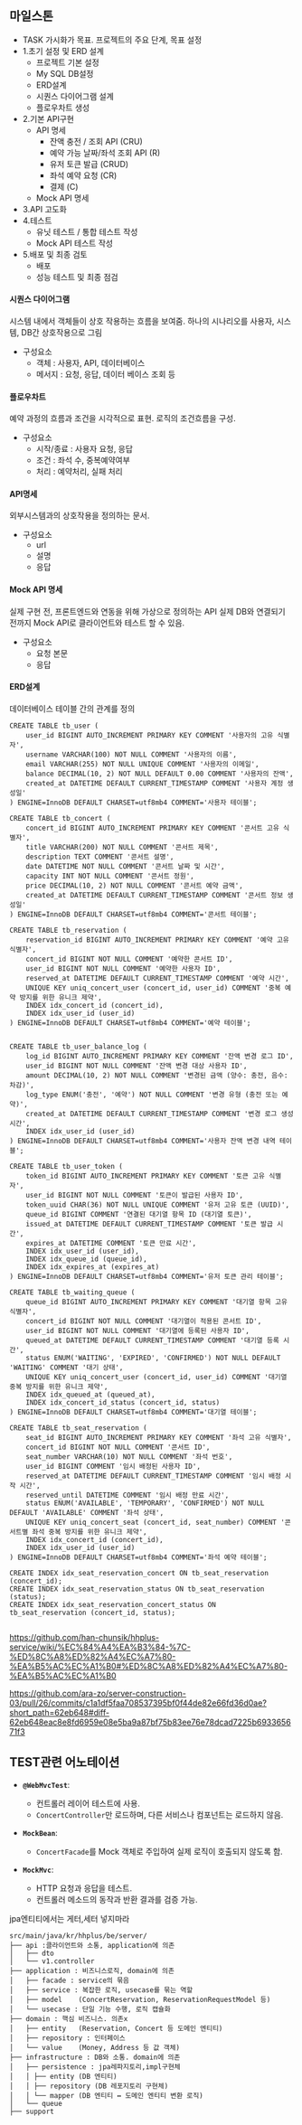 ## 마일스톤
- TASK 가시화가 목표. 프로젝트의 주요 단계, 목표 설정
- 1.초기 설정 및 ERD 설계
	- 프로젝트 기본 설정
	- My SQL DB설정
	- ERD설계
	- 시퀀스 다이어그램 설계
	- 플로우차트 생성
- 2.기본 API구현
	- API 명세
		- 잔액 충전 / 조회 API (CRU)
		- 예약 가능 날짜/좌석 조회 API (R)
		- 유저 토큰 발급 (CRUD)
		- 좌석 예약 요청 (CR)
		- 결제 (C)
	- Mock API 명세
- 3.API 고도화
- 4.테스트
	- 유닛 테스트 / 통합 테스트 작성
	- Mock API 테스트 작성
- 5.배포 및 최종 검토
	- 배포
	- 성능 테스트 및 최종 점검

#### 시퀀스 다이어그램 
시스템 내에서 객체들이 상호 작용하는 흐름을 보여줌.
하나의 시나리오를 사용자, 시스템, DB간 상호작용으로 그림
- 구성요소 
	- 객체 : 사용자, API, 데이터베이스
	- 메서지 : 요청, 응답, 데이터 베이스 조회 등
#### 플로우차트 
예약 과정의 흐름과 조건을 시각적으로 표현.
로직의 조건흐름을 구성.
- 구성요소
	- 시작/종료 : 사용자 요청, 응답
	- 조건 : 좌석 수, 중복예약여부
	- 처리 : 예약처리, 실패 처리

#### API명세
외부시스템과의 상호작용을 정의하는 문서.
- 구성요소
	- url
	- 설명
	- 응답

#### Mock API 명세
실제 구현 전, 프론트엔드와 연동을 위해 가상으로 정의하는 API
실제 DB와 연결되기 전까지 Mock API로 클라이언트와 테스트 할 수 있음.
- 구성요소
	- 요청 본문
	- 응답

#### ERD설계 
데이터베이스 테이블 간의 관계를 정의
```
CREATE TABLE tb_user (
    user_id BIGINT AUTO_INCREMENT PRIMARY KEY COMMENT '사용자의 고유 식별자',
    username VARCHAR(100) NOT NULL COMMENT '사용자의 이름',
    email VARCHAR(255) NOT NULL UNIQUE COMMENT '사용자의 이메일',
    balance DECIMAL(10, 2) NOT NULL DEFAULT 0.00 COMMENT '사용자의 잔액',
    created_at DATETIME DEFAULT CURRENT_TIMESTAMP COMMENT '사용자 계정 생성일'
) ENGINE=InnoDB DEFAULT CHARSET=utf8mb4 COMMENT='사용자 테이블';

CREATE TABLE tb_concert (
    concert_id BIGINT AUTO_INCREMENT PRIMARY KEY COMMENT '콘서트 고유 식별자',
    title VARCHAR(200) NOT NULL COMMENT '콘서트 제목',
    description TEXT COMMENT '콘서트 설명',
    date DATETIME NOT NULL COMMENT '콘서트 날짜 및 시간',
    capacity INT NOT NULL COMMENT '콘서트 정원',
    price DECIMAL(10, 2) NOT NULL COMMENT '콘서트 예약 금액',
    created_at DATETIME DEFAULT CURRENT_TIMESTAMP COMMENT '콘서트 정보 생성일'
) ENGINE=InnoDB DEFAULT CHARSET=utf8mb4 COMMENT='콘서트 테이블';

CREATE TABLE tb_reservation (
    reservation_id BIGINT AUTO_INCREMENT PRIMARY KEY COMMENT '예약 고유 식별자',
    concert_id BIGINT NOT NULL COMMENT '예약한 콘서트 ID',
    user_id BIGINT NOT NULL COMMENT '예약한 사용자 ID',
    reserved_at DATETIME DEFAULT CURRENT_TIMESTAMP COMMENT '예약 시간',
    UNIQUE KEY uniq_concert_user (concert_id, user_id) COMMENT '중복 예약 방지를 위한 유니크 제약',
    INDEX idx_concert_id (concert_id),
    INDEX idx_user_id (user_id)
) ENGINE=InnoDB DEFAULT CHARSET=utf8mb4 COMMENT='예약 테이블';


CREATE TABLE tb_user_balance_log (
    log_id BIGINT AUTO_INCREMENT PRIMARY KEY COMMENT '잔액 변경 로그 ID',
    user_id BIGINT NOT NULL COMMENT '잔액 변경 대상 사용자 ID',
    amount DECIMAL(10, 2) NOT NULL COMMENT '변경된 금액 (양수: 충전, 음수: 차감)',
    log_type ENUM('충전', '예약') NOT NULL COMMENT '변경 유형 (충전 또는 예약)',
    created_at DATETIME DEFAULT CURRENT_TIMESTAMP COMMENT '변경 로그 생성 시간',
    INDEX idx_user_id (user_id)
) ENGINE=InnoDB DEFAULT CHARSET=utf8mb4 COMMENT='사용자 잔액 변경 내역 테이블';

CREATE TABLE tb_user_token (
    token_id BIGINT AUTO_INCREMENT PRIMARY KEY COMMENT '토큰 고유 식별자',
    user_id BIGINT NOT NULL COMMENT '토큰이 발급된 사용자 ID',
    token_uuid CHAR(36) NOT NULL UNIQUE COMMENT '유저 고유 토큰 (UUID)',
    queue_id BIGINT COMMENT '연결된 대기열 항목 ID (대기열 토큰)',
    issued_at DATETIME DEFAULT CURRENT_TIMESTAMP COMMENT '토큰 발급 시간',
    expires_at DATETIME COMMENT '토큰 만료 시간',
    INDEX idx_user_id (user_id),
    INDEX idx_queue_id (queue_id),
    INDEX idx_expires_at (expires_at)
) ENGINE=InnoDB DEFAULT CHARSET=utf8mb4 COMMENT='유저 토큰 관리 테이블';

CREATE TABLE tb_waiting_queue (
    queue_id BIGINT AUTO_INCREMENT PRIMARY KEY COMMENT '대기열 항목 고유 식별자',
    concert_id BIGINT NOT NULL COMMENT '대기열이 적용된 콘서트 ID',
    user_id BIGINT NOT NULL COMMENT '대기열에 등록된 사용자 ID',
    queued_at DATETIME DEFAULT CURRENT_TIMESTAMP COMMENT '대기열 등록 시간',
    status ENUM('WAITING', 'EXPIRED', 'CONFIRMED') NOT NULL DEFAULT 'WAITING' COMMENT '대기 상태',
    UNIQUE KEY uniq_concert_user (concert_id, user_id) COMMENT '대기열 중복 방지를 위한 유니크 제약',
    INDEX idx_queued_at (queued_at),
    INDEX idx_concert_id_status (concert_id, status)
) ENGINE=InnoDB DEFAULT CHARSET=utf8mb4 COMMENT='대기열 테이블';

CREATE TABLE tb_seat_reservation (
    seat_id BIGINT AUTO_INCREMENT PRIMARY KEY COMMENT '좌석 고유 식별자',
    concert_id BIGINT NOT NULL COMMENT '콘서트 ID',
    seat_number VARCHAR(10) NOT NULL COMMENT '좌석 번호',
    user_id BIGINT COMMENT '임시 배정된 사용자 ID',
    reserved_at DATETIME DEFAULT CURRENT_TIMESTAMP COMMENT '임시 배정 시작 시간',
    reserved_until DATETIME COMMENT '임시 배정 만료 시간',
    status ENUM('AVAILABLE', 'TEMPORARY', 'CONFIRMED') NOT NULL DEFAULT 'AVAILABLE' COMMENT '좌석 상태',
    UNIQUE KEY uniq_concert_seat (concert_id, seat_number) COMMENT '콘서트별 좌석 중복 방지를 위한 유니크 제약',
    INDEX idx_concert_id (concert_id),
    INDEX idx_user_id (user_id)
) ENGINE=InnoDB DEFAULT CHARSET=utf8mb4 COMMENT='좌석 예약 테이블';

CREATE INDEX idx_seat_reservation_concert ON tb_seat_reservation (concert_id);
CREATE INDEX idx_seat_reservation_status ON tb_seat_reservation (status);
CREATE INDEX idx_seat_reservation_concert_status ON tb_seat_reservation (concert_id, status);


```


https://github.com/han-chunsik/hhplus-service/wiki/%EC%84%A4%EA%B3%84-%7C-%ED%8C%A8%ED%82%A4%EC%A7%80-%EA%B5%AC%EC%A1%B0#%ED%8C%A8%ED%82%A4%EC%A7%80-%EA%B5%AC%EC%A1%B0

https://github.com/ara-zo/server-construction-03/pull/26/commits/c1a1df5faa708537395bf0f44de82e66fd36d0ae?short_path=62eb648#diff-62eb648eac8e8fd6959e08e5ba9a87bf75b83ee76e78dcad7225b693365671f3


## TEST관련 어노테이션
- **`@WebMvcTest`**:
    
    - 컨트롤러 레이어 테스트에 사용.
    - `ConcertController`만 로드하며, 다른 서비스나 컴포넌트는 로드하지 않음.
- **`MockBean`**:
    
    - `ConcertFacade`를 Mock 객체로 주입하여 실제 로직이 호출되지 않도록 함.
- **`MockMvc`**:
    
    - HTTP 요청과 응답을 테스트.
    - 컨트롤러 메소드의 동작과 반환 결과를 검증 가능.

jpa엔티티에서는 게터,세터 넣지마라

```
src/main/java/kr/hhplus/be/server/
├── api :클라이언트와 소통, application에 의존
│   ├── dto 
│   └── v1.controller
├── application : 비즈니스로직, domain에 의존
│   ├── facade : service의 묶음
│   ├── service : 복잡한 로직, usecase를 묶는 역할
│   ├── model    (ConcertReservation, ReservationRequestModel 등)
│   └── usecase : 단일 기능 수행, 로직 캡슐화
├── domain : 핵심 비즈니스. 의존x
│   ├── entity   (Reservation, Concert 등 도메인 엔티티)
│   ├── repository : 인터페이스
│   └── value    (Money, Address 등 값 객체)
├── infrastructure : DB와 소통. domain에 의존
│   ├── persistence : jpa레파지토리,impl구현체
│   │ ├── entity (DB 엔티티) 
│   │ ├── repository (DB 레포지토리 구현체) 
│   │ └── mapper (DB 엔티티 ↔ 도메인 엔티티 변환 로직) 
│   └── queue
├── support

```